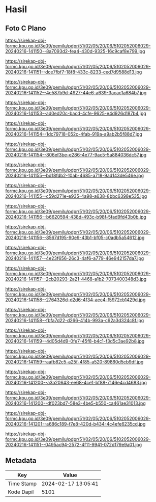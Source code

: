 # Hasil

## Foto C Plano

https://sirekap-obj-formc.kpu.go.id/3e09/pemilu/pdpr/51/02/05/20/06/5102052006029-20240216-141150--8a7093d2-fea4-430d-9325-16c9caf8e799.jpg

https://sirekap-obj-formc.kpu.go.id/3e09/pemilu/pdpr/51/02/05/20/06/5102052006029-20240216-141151--dce7fbf7-18f8-433c-8233-ced7d9588d13.jpg

https://sirekap-obj-formc.kpu.go.id/3e09/pemilu/pdpr/51/02/05/20/06/5102052006029-20240216-141152--4e587b9d-4927-44e6-a639-3acac1a684b7.jpg

https://sirekap-obj-formc.kpu.go.id/3e09/pemilu/pdpr/51/02/05/20/06/5102052006029-20240216-141153--ad0ed20c-bacd-4cfe-9625-e4d926d187b4.jpg

https://sirekap-obj-formc.kpu.go.id/3e09/pemilu/pdpr/51/02/05/20/06/5102052006029-20240216-141154--1dc79718-052c-4fab-919a-a9ab2b5f88d7.jpg

https://sirekap-obj-formc.kpu.go.id/3e09/pemilu/pdpr/51/02/05/20/06/5102052006029-20240216-141154--806ef3be-e286-4e77-9ac5-5a884036dc57.jpg

https://sirekap-obj-formc.kpu.go.id/3e09/pemilu/pdpr/51/02/05/20/06/5102052006029-20240216-141155--bd18fdb2-10ab-4685-a718-9ad143de546e.jpg

https://sirekap-obj-formc.kpu.go.id/3e09/pemilu/pdpr/51/02/05/20/06/5102052006029-20240216-141155--c59d271e-e935-4a98-a638-8bbc6398e535.jpg

https://sirekap-obj-formc.kpu.go.id/3e09/pemilu/pdpr/51/02/05/20/06/5102052006029-20240216-141156--b6620594-438d-493c-b98f-5fad9fd43b0b.jpg

https://sirekap-obj-formc.kpu.go.id/3e09/pemilu/pdpr/51/02/05/20/06/5102052006029-20240216-141156--8567d195-90e9-43b1-bf05-c0adb5a54612.jpg

https://sirekap-obj-formc.kpu.go.id/3e09/pemilu/pdpr/51/02/05/20/06/5102052006029-20240216-141157--4e23f656-26c3-4af6-a779-46e942157da7.jpg

https://sirekap-obj-formc.kpu.go.id/3e09/pemilu/pdpr/51/02/05/20/06/5102052006029-20240216-141157--2cb20293-2a21-4468-a1b2-7073400348d3.jpg

https://sirekap-obj-formc.kpu.go.id/3e09/pemilu/pdpr/51/02/05/20/06/5102052006029-20240216-141158--2764326d-d2d6-4f34-aec4-f5972cb1429d.jpg

https://sirekap-obj-formc.kpu.go.id/3e09/pemilu/pdpr/51/02/05/20/06/5102052006029-20240216-141158--fbfa7d22-d266-414b-993a-c92a3d324c8f.jpg

https://sirekap-obj-formc.kpu.go.id/3e09/pemilu/pdpr/51/02/05/20/06/5102052006029-20240216-141159--4d05d4d9-0fe7-45f8-b4c1-f3d5c3ae92b8.jpg

https://sirekap-obj-formc.kpu.go.id/3e09/pemilu/pdpr/51/02/05/20/06/5102052006029-20240216-141159--aafb82c5-a25f-4f85-a520-89860d5cb9df.jpg

https://sirekap-obj-formc.kpu.go.id/3e09/pemilu/pdpr/51/02/05/20/06/5102052006029-20240216-141200--a3a20643-ee68-4ce1-bf88-7146e4cd4683.jpg

https://sirekap-obj-formc.kpu.go.id/3e09/pemilu/pdpr/51/02/05/20/06/5102052006029-20240216-141200--df023bd7-58e3-4be5-b550-ca461ae31013.jpg

https://sirekap-obj-formc.kpu.go.id/3e09/pemilu/pdpr/51/02/05/20/06/5102052006029-20240216-141201--a686c189-f7e8-420d-b434-4c4efe6235cd.jpg

https://sirekap-obj-formc.kpu.go.id/3e09/pemilu/pdpr/51/02/05/20/06/5102052006029-20240216-141151--0495ac94-2572-4f11-9941-072d179e9a01.jpg


## Metadata

| Key        | Value               |
| ---------- | ------------------- |
| Time Stamp | 2024-02-17 13:05:41 |
| Kode Dapil | 5101                |



